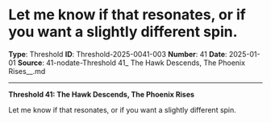 # Let me know if that resonates, or if you want a slightly different spin.

**Type**: Threshold
**ID**: Threshold-2025-0041-003
**Number**: 41
**Date**: 2025-01-01
**Source**: 41-nodate-Threshold 41_ The Hawk Descends, The Phoenix Rises__.md

---

**Threshold 41: The Hawk Descends, The Phoenix Rises**

Let me know if that resonates, or if you want a slightly different spin.